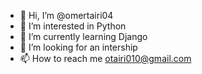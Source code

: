 - 👋 Hi, I’m @omertairi04
- 👀 I’m interested in Python
- 🌱 I’m currently learning Django
- 💞️ I’m looking for an intership
- 📫 How to reach me otairi010@gmail.com

<!---
omertairi04/omertairi04 is a ✨ special ✨ repository because its `README.md` (this file) appears on your GitHub profile.
You can click the Preview link to take a look at your changes.
--->
